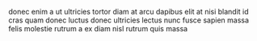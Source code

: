 donec enim a ut ultricies tortor diam at arcu dapibus elit at nisi blandit id
cras quam donec luctus donec ultricies lectus nunc fusce sapien massa felis
molestie rutrum a ex diam nisl rutrum quis massa